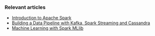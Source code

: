 ### Relevant articles

- [Introduction to Apache Spark](http://www.baeldung.com/apache-spark)
- [Building a Data Pipeline with Kafka, Spark Streaming and Cassandra](https://www.baeldung.com/kafka-spark-data-pipeline)
- [Machine Learning with Spark MLlib](https://www.baeldung.com/spark-mlib-machine-learning)
